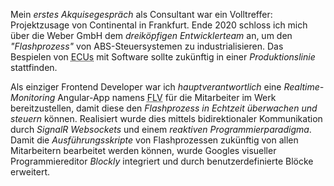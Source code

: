 Mein <em>erstes Akquisegespräch</em> als Consultant war ein Volltreffer: Projektzusage von Continental in Frankfurt.
Ende 2020 schloss ich mich über die Weber GmbH dem <em>dreiköpfigen Entwicklerteam</em> an, um den <em>"Flashprozess"</em> von ABS-Steuersystemen zu industrialisieren. Das Bespielen von <abbr title="Electronic Control Units">ECUs</abbr> mit Software sollte zukünftig in einer <em>Produktionslinie</em> stattfinden.

Als einziger Frontend Developer war ich <em>hauptverantwortlich</em> eine <em>Realtime-Monitoring</em> Angular-App namens <abbr title="Flash Line View">FLV</abbr> für die Mitarbeiter im Werk bereitzustellen, damit diese den <em>Flashprozess in Echtzeit überwachen und steuern </em> können.
Realisiert wurde dies mittels bidirektionaler Kommunikation durch <em>SignalR Websockets</em> und einem <em>reaktiven Programmierparadigma</em>.
Damit die <em>Ausführungsskripte</em> von Flashprozessen zukünftig von allen Mitarbeitern bearbeitet werden können, wurde Googles visueller Programmiereditor <em>Blockly</em> integriert und durch benutzerdefinierte Blöcke erweitert.
